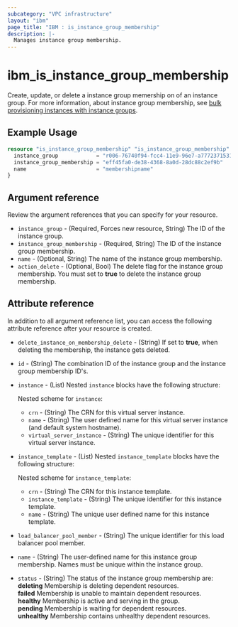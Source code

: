 ```yaml
---
subcategory: "VPC infrastructure"
layout: "ibm"
page_title: "IBM : is_instance_group_membership"
description: |-
  Manages instance group membership.
---
```


# ibm_is_instance_group_membership
Create, update, or delete a instance group memership on of an instance group. For more information, about instance group membership, see [bulk provisioning instances with instance groups](https://cloud.ibm.com/docs/vpc?topic=vpc-bulk-provisioning).

## Example Usage

```terraform
resource "is_instance_group_membership" "is_instance_group_membership" {
  instance_group            = "r006-76740f94-fcc4-11e9-96e7-a77723715315"
  instance_group_membership = "eff45fa0-de38-4368-8a0d-28dc88c2ef9b"
  name                      = "membershipname"
}
```

## Argument reference
Review the argument references that you can specify for your resource. 

- `instance_group` - (Required, Forces new resource, String) The ID of the instance group.
- `instance_group_membership` - (Required, String) The ID of the instance group membership.
- `name` - (Optional, String) The name of the instance group membership.
- `action_delete` - (Optional, Bool) The delete flag for the instance group membership. You must set to **true** to delete the instance group membership.

## Attribute reference
In addition to all argument reference list, you can access the following attribute reference after your resource is created.

- `delete_instance_on_membership_delete` - (String) If set to **true**, when deleting the membership, the instance gets deleted.
- `id` - (String) The combination ID of the instance group and the instance group membership ID's.
- `instance` - (List) Nested `instance` blocks have the following structure:

  Nested scheme for `instance`:
  - `crn` - (String) The CRN for this virtual server instance.
  - `name` - (String) The user defined name for this virtual server instance (and default system hostname).
  - `virtual_server_instance` - (String) The unique identifier for this virtual server instance.
- `instance_template` - (List)  Nested `instance_template` blocks have the following structure:

  Nested scheme for `instance_template`:
  - `crn` - (String) The CRN for this instance template.
  - `instance_template` - (String) The unique identifier for this instance template.
  - `name` - (String) The unique user defined name for this instance template.
- `load_balancer_pool_member` - (String) The unique identifier for this load balancer pool member.
- `name` - (String) The user-defined name for this instance group membership. Names must be unique within the instance group.
- `status` - (String) The status of the instance group membership are:</br>
	**deleting** Membership is deleting dependent resources.</br>
	**failed** Membership is unable to maintain dependent resources.</br>
	**healthy** Membership is active and serving in the group.</br>
	**pending** Membership is waiting for dependent resources.</br>
	**unhealthy** Membership contains unhealthy dependent resources.
